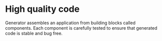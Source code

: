 <h1><span class="fa fa-bug"></span> High quality code</h1>

Generator assembles an application from building blocks called components.
Each component is carefully tested to ensure that generated code is stable and bug free.
